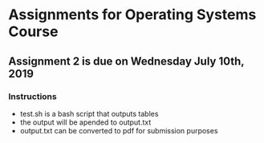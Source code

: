 # Assignments for Operating Systems Course
## Assignment 2 is due on Wednesday July 10th, 2019
### Instructions 
- test.sh is a bash script that outputs tables
- the output will be apended to output.txt
- output.txt can be converted to pdf for submission purposes